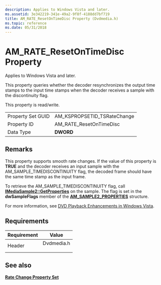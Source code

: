```yaml
---
description: Applies to Windows Vista and later.
ms.assetid: 3e342219-341e-49a2-9f8f-4188dd7bf719
title: AM_RATE_ResetOnTimeDisc Property (Dvdmedia.h)
ms.topic: reference
ms.date: 05/31/2018
---
```


# AM\_RATE\_ResetOnTimeDisc Property

Applies to Windows Vista and later.

This property queries whether the decoder resynchronizes the output time stamps to the input time stamps when the decoder receives a sample with the discontinuity flag.

This property is read/write.



|                   |                               |
|-------------------|-------------------------------|
| Property Set GUID | AM\_KSPROPSETID\_TSRateChange |
| Property ID       | AM\_RATE\_ResetOnTimeDisc     |
| Data Type         | **DWORD**                     |



 

## Remarks

This property supports smooth rate changes. If the value of this property is **TRUE** and the decoder receives an input sample with the AM\_SAMPLE\_TIMEDISCONTINUITY flag, the decoded frame should have the same time stamp as the input frame.

To retrieve the AM\_SAMPLE\_TIMEDISCONTINUITY flag, call [**IMediaSample2::GetProperties**](/windows/desktop/api/Strmif/nf-strmif-imediasample2-getproperties) on the sample. The flag is set in the **dwSampleFlags** member of the [**AM\_SAMPLE2\_PROPERTIES**](/windows/win32/api/strmif/ns-strmif-am_sample2_properties) structure.

For more information, see [DVD Playback Enhancements in Windows Vista](dvd-playback-enhancements-in-windows-vista.md).

## Requirements



| Requirement | Value |
|-------------------|---------------------------------------------------------------------------------------|
| Header<br/> | <dl> <dt>Dvdmedia.h</dt> </dl> |



## See also

<dl> <dt>

[**Rate Change Property Set**](rate-change-property-set.md)
</dt> </dl>

 

 




